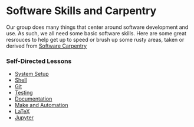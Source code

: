 # Software Skills and Carpentry

Our group does many things that center around software development and use. As
such, we all need some basic software skills. Here are some great resrouces to
help get up to speed or brush up some rusty areas, taken or derived from
[Software Carpentry](https://software-carpentry.org/)

### Self-Directed Lessons
* [System Setup](https://github.com/rachelslaybaugh/NE24/blob/gh-pages/setup.md)
* [Shell](https://github.com/rachelslaybaugh/shell-novice)
* [Git](https://github.com/rachelslaybaugh/git-novice)
* [Testing](http://rachelslaybaugh.github.io/python-testing/)
* [Documentation](https://github.com/rachelslaybaugh/NE24/blob/gh-pages/documentation/documentation.ipynb)
* [Make and Automation](http://swcarpentry.github.io/make-novice/)
* [LaTeX](https://github.com/rachelslaybaugh/LaTeXIntro)
* [Jupyter](https://github.com/rachelslaybaugh/ucb-ipython-intro)
